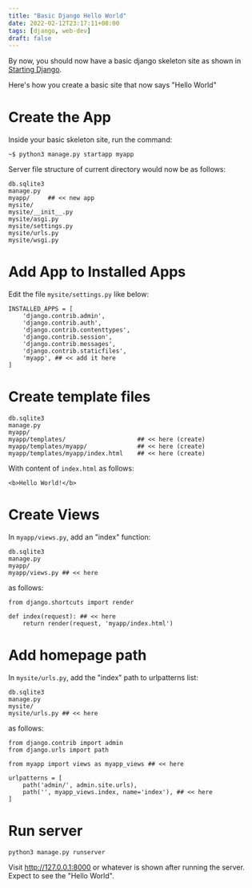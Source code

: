 ```yaml
---
title: "Basic Django Hello World"
date: 2022-02-12T23:17:11+08:00
tags: [django, web-dev]
draft: false
---
```


By now, you should now have a basic django skeleton site as shown in [Starting Django](https://ismael.casimpan.com/quicktasks/starting-django/).

Here's how you create a basic site that now says "Hello World"

# Create the App
Inside your basic skeleton site, run the command:
```
~$ python3 manage.py startapp myapp
```

Server file structure of current directory would now be as follows:
```
db.sqlite3
manage.py
myapp/     ## << new app
mysite/
mysite/__init__.py
mysite/asgi.py
mysite/settings.py
mysite/urls.py
mysite/wsgi.py
```

# Add App to Installed Apps
Edit the file `mysite/settings.py` like below:
```
INSTALLED_APPS = [
    'django.contrib.admin',
    'django.contrib.auth',
    'django.contrib.contenttypes',
    'django.contrib.session',
    'django.contrib.messages',
    'django.contrib.staticfiles',
    'myapp', ## << add it here
]
```

# Create template files

```
db.sqlite3
manage.py
myapp/
myapp/templates/                    ## << here (create)
myapp/templates/myapp/              ## << here (create)
myapp/templates/myapp/index.html    ## << here (create)
```

With content of `index.html` as follows:
```
<b>Hello World!</b>
```

# Create Views
In `myapp/views.py`, add an "index" function:
```
db.sqlite3
manage.py
myapp/
myapp/views.py ## << here
```

as follows:
```
from django.shortcuts import render

def index(request): ## << here
    return render(request, 'myapp/index.html')
```

# Add homepage path
In `mysite/urls.py`, add the "index" path to urlpatterns list:
```
db.sqlite3
manage.py
mysite/ 
mysite/urls.py ## << here
```
as follows:

```
from django.contrib import admin
from django.urls import path

from myapp import views as myapp_views ## << here

urlpatterns = [
    path('admin/', admin.site.urls),
    path('', myapp_views.index, name='index'), ## << here
]
```

# Run server
```
python3 manage.py runserver
```

Visit http://127.0.0.1:8000 or whatever is shown after running the server.
Expect to see the "Hello World".
